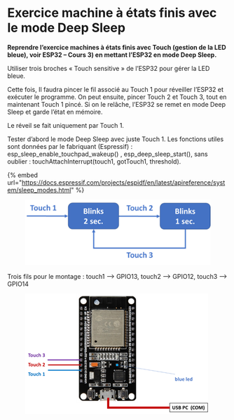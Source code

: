 # Exercice machine à états finis avec le mode Deep Sleep

**Reprendre l’exercice machines à états finis avec Touch (gestion de la LED bleue), voir ESP32 – Cours 3) en mettant l’ESP32 en mode Deep Sleep.**

Utiliser trois broches « Touch sensitive » de l’ESP32 pour gérer la LED bleue.

Cette fois, Il faudra pincer le fil associé au Touch 1 pour réveiller l’ESP32 et exécuter le programme. On peut ensuite, pincer Touch 2 et Touch 3, tout en maintenant Touch 1 pincé. Si on le relâche, l’ESP32 se remet en mode Deep Sleep et garde l’état en mémoire.

Le réveil se fait uniquement par Touch 1.

Tester d’abord le mode Deep Sleep avec juste Touch 1. Les fonctions utiles sont données par le fabriquant (Espressif) : esp\_sleep\_enable\_touchpad\_wakeup() , esp\_deep\_sleep\_start(), sans oublier : touchAttachInterrupt(touch1, gotTouch1, threshold).

{% embed url="https://docs.espressif.com/projects/espidf/en/latest/apireference/system/sleep_modes.html" %}

<figure><img src="../.gitbook/assets/image (1).png" alt=""><figcaption></figcaption></figure>

Trois fils pour le montage : touch1 --> GPIO13, touch2 --> GPIO12, touch3 --> GPIO14

<figure><img src="../.gitbook/assets/image (2).png" alt=""><figcaption></figcaption></figure>
